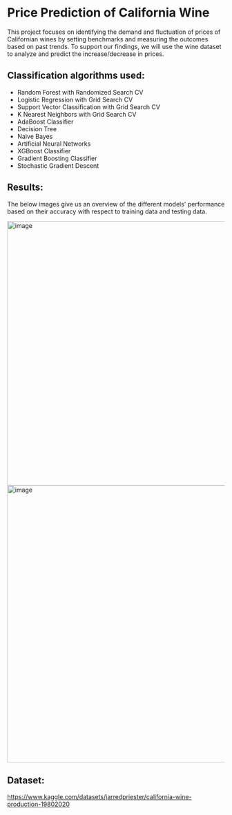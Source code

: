 # Price Prediction of California Wine
This project focuses on identifying the demand and fluctuation of prices of Californian wines by setting benchmarks and measuring the outcomes based on past trends. 
To support our findings, we will use the wine dataset to analyze and predict the increase/decrease in prices.

## Classification algorithms used:
- Random Forest with Randomized Search CV
- Logistic Regression with Grid Search CV
- Support Vector Classification with Grid Search CV
- K Nearest Neighbors with Grid Search CV
- AdaBoost Classifier
- Decision Tree
- Naive Bayes
- Artificial Neural Networks
- XGBoost Classifier
- Gradient Boosting Classifier
- Stochastic Gradient Descent

## Results:
The below images give us an overview of the different models' performance based on their accuracy with respect to training data and testing data.


<img width="612" alt="image" src="https://github.com/KirtanaSridharan/Prediction-Price-of-California-Wine/assets/55659565/adcc0779-dd31-4aa9-a539-f5010494eb5e">

<img width="642" alt="image" src="https://github.com/KirtanaSridharan/Prediction-Price-of-California-Wine/assets/55659565/19b1a494-0ca6-4c99-b10d-ffad065cde1d">



## Dataset:
https://www.kaggle.com/datasets/jarredpriester/california-wine-production-19802020
